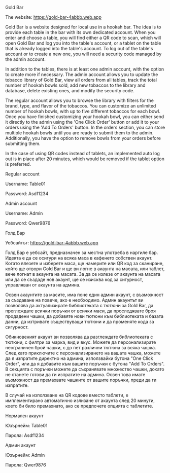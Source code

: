 Gold Bar

The website: https://gold-bar-4abbb.web.app


Gold Bar is a website designed for local use in a hookah bar. The idea is to provide each table in the bar with its own dedicated account. When you enter and choose a table, you will find either a QR code to scan, which will open Gold Bar and log you into the table's account, or a tablet on the table that is already logged into the table's account. To log out of the table's account or to create a new one, you will need a security code managed by the admin account.

In addition to the tables, there is at least one admin account, with the option to create more if necessary. The admin account allows you to update the tobacco library of Gold Bar, view all orders from all tables, track the total number of hookah bowls sold, add new tobaccos to the library and database, delete existing ones, and modify the security code.

The regular account allows you to browse the library with filters for the brand, type, and flavor of the tobaccos. You can customize an unlimited number of hookah bowls, with up to five different tobaccos for each bowl. Once you have finished customizing your hookah bowl, you can either send it directly to the admin using the 'One Click Order' button or add it to your orders using the 'Add To Orders' button. In the orders section, you can store multiple hookah bowls until you are ready to submit them to the admin. Additionally, you have the option to remove bowls from your orders before submitting them.

In the case of using QR codes instead of tablets, an implemented auto log out is in place after 20 minutes, which would be removed if the tablet option is preferred.


Regular account

Username: Table01

Password: Asdf1234


Admin account

Username: Admin

Password: Qwer9876


Голд Бар

Уебсайтът: https://gold-bar-4abbb.web.app


Голд Бар е уебсайт, предназначен за местна употреба в наргиле бар. Идеята е да се осигури на всяка маса в кафенето собствен акаунт. Когато влезете и изберете маса, ще намерите или QR код за сканиране, който ще отвори Gold Bar и ще ви логне в акаунта на масата, или таблет, вече логнат в акаунта на масата. За да се излезе от акаунта на масата или да се създаде нов акаунт, ще се изисква код за сигурност, управляван от акаунта на админа.

Освен акаунтите за масите, има поне един админ акаунт, с възможност за създаване на повече, ако е необходимо. Админ акаунтът ви позволява да актуализирате библиотеката с тютюни за Gold Bar, да преглеждате всички поръчки от всички маси, да проследявате броя продадени чашки, да добавяте нови тютюни към библиотеката и базата данни, да изтривате съществуващи тютюни и да променяте кода за сигурност.

Обикновеният акаунт ви позволява да разглеждате библиотеката с тютюни, с филтри за марка, вид и вкус. Можете да персонализирате неограничен брой чашки, с до пет различни тютюна за всяка чашка. След като приключите с персонализирането на вашата чашка, можете да я изпратите директно на админа, използвайки бутона "One Click Order", или да я добавите към вашите поръчки с бутона "Add To Orders". В секцията с поръчки можете да съхранявате множество чашки, докато не станете готови да ги изпратите на админа. Освен това имате възможност да премахвате чашките от вашите поръчки, преди да ги изпратите.

В случай на използване на QR кодове вместо таблети, е имплементирано автоматично излизане от акаунта след 20 минути, което би било премахнато, ако се предпочете опцията с таблетите.


Нормален акаунт

Юзърнейм: Table01

Парола: Asdf1234


Админ акаунт

Юзърнейм: Admin

Парола: Qwer9876
